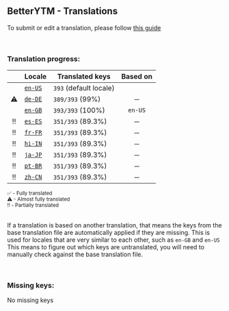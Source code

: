 <!--
  ‼️‼️‼️‼️‼️‼️‼️‼️‼️‼️‼️‼️‼️‼️‼️‼️‼️‼️‼️‼️‼️‼️‼️‼️‼️‼️‼️‼️‼️‼️‼️‼️‼️‼️‼️‼️‼️‼️‼️‼️‼️‼️‼️‼️‼️‼️‼️‼️‼️‼️‼️‼️‼️‼️‼️‼️
  ‼️‼️‼️             THIS IS A GENERATED FILE             ‼️‼️‼️
  ‼️‼️‼️ all changes will be overwritten after next build ‼️‼️‼️
  ‼️‼️‼️ only edit in `src/tools/tr-progress-template.md` ‼️‼️‼️
  ‼️‼️‼️‼️‼️‼️‼️‼️‼️‼️‼️‼️‼️‼️‼️‼️‼️‼️‼️‼️‼️‼️‼️‼️‼️‼️‼️‼️‼️‼️‼️‼️‼️‼️‼️‼️‼️‼️‼️‼️‼️‼️‼️‼️‼️‼️‼️‼️‼️‼️‼️‼️‼️‼️‼️‼️
-->



## BetterYTM - Translations
To submit or edit a translation, please follow [this guide](../../contributing.md#submitting-translations)

<br>

### Translation progress:
| &nbsp; | Locale | Translated keys | Based on |
| :----: | ------ | --------------- | :------: |
|  | [`en-US`](./en-US.json) | `393` (default locale) |  |
| ⚠ | [`de-DE`](./de-DE.json) | `389/393` (99%) | ─ |
|  | [`en-GB`](./en-GB.json) | `393/393` (100%) | `en-US` |
| ‼️ | [`es-ES`](./es-ES.json) | `351/393` (89.3%) | ─ |
| ‼️ | [`fr-FR`](./fr-FR.json) | `351/393` (89.3%) | ─ |
| ‼️ | [`hi-IN`](./hi-IN.json) | `351/393` (89.3%) | ─ |
| ‼️ | [`ja-JP`](./ja-JP.json) | `351/393` (89.3%) | ─ |
| ‼️ | [`pt-BR`](./pt-BR.json) | `351/393` (89.3%) | ─ |
| ‼️ | [`zh-CN`](./zh-CN.json) | `351/393` (89.3%) | ─ |

<sub>
✅ - Fully translated
</sub><br>
<sub>
⚠ - Almost fully translated
</sub><br>
<sub>
‼️ - Partially translated
</sub><br>

<br>

If a translation is based on another translation, that means the keys from the base translation file are automatically applied if they are missing. This is used for locales that are very similar to each other, such as `en-GB` and `en-US`  
This means to figure out which keys are untranslated, you will need to manually check against the base translation file.

<br>

### Missing keys:
No missing keys
